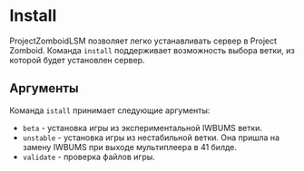 # Install
ProjectZomboidLSM позволяет легко устанавливать сервер в Project Zomboid. Команда `install` поддерживает возможность выбора ветки, из которой будет установлен сервер. 

## Аргументы
Команда `istall` принимает следующие аргументы:

  * `beta` - установка игры из экспериментальной IWBUMS ветки.
  * `unstable` - установка игры из нестабильной ветки. Она пришла на замену IWBUMS при выходе мультиплеера в 41 билде. 
  * `validate` - проверка файлов игры.
